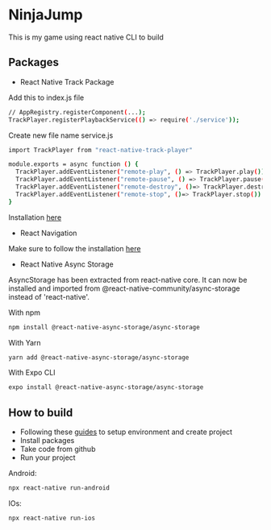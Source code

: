 # NinjaJump
This is my game using react native CLI to build
## Packages
* React Native Track Package

Add this to index.js file
```sh
// AppRegistry.registerComponent(...);
TrackPlayer.registerPlaybackService(() => require('./service'));
```
Create new file name service.js

```sh
import TrackPlayer from "react-native-track-player"

module.exports = async function () {
  TrackPlayer.addEventListener("remote-play", () => TrackPlayer.play())
  TrackPlayer.addEventListener("remote-pause", () => TrackPlayer.pause())
  TrackPlayer.addEventListener("remote-destroy", ()=> TrackPlayer.destroy())
  TrackPlayer.addEventListener("remote-stop", ()=> TrackPlayer.stop())
}
```

Installation [here](https://react-native-track-player.js.org/docs/basics/installation)

* React Navigation

Make sure to follow the installation [here](https://reactnavigation.org/docs/getting-started)

* React Native Async Storage

AsyncStorage has been extracted from react-native core. It can now be installed and imported from @react-native-community/async-storage instead of 'react-native'.

With npm
```sh
npm install @react-native-async-storage/async-storage
```

With Yarn
```sh
yarn add @react-native-async-storage/async-storage
```

With Expo CLI
```sh
expo install @react-native-async-storage/async-storage
```

## How to build
- Following these [guides](https://reactnative.dev/docs/environment-setup) to setup environment and create project
- Install packages
- Take code from github
- Run your project

Android:
```sh
npx react-native run-android
```
IOs:
```sh
npx react-native run-ios
```
